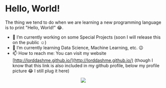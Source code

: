 <!--
**LordDashMe/LordDashMe** is a ✨ _special_ ✨ repository because its `README.md` (this file) appears on your GitHub profile.

Here are some ideas to get you started:

- 🔭 I’m currently working on ...
- 🌱 I’m currently learning ...
- 👯 I’m looking to collaborate on ...
- 🤔 I’m looking for help with ...
- 💬 Ask me about ...
- 📫 How to reach me: ...
- 😄 Pronouns: ...
- ⚡ Fun fact: ...
-->

# Hello, World!

The thing we tend to do when we are learning a new programming language is to print "Hello, World!" :joy:.

- 🔭 I’m currently working on some Special Projects (soon I will release this on the public :relaxed:)
- 🌱 I’m currently learning Data Science, Machine Learning, etc. :wink:
- 📫 How to reach me: You can visit my website [http://lorddashme.github.io/](http://lorddashme.github.io/) (though I know that this link is also included in my github profile, below my profile picture :joy: I still plug it here)

<p align="center">
  <a href="https://github.com/LordDashMe/github-contribution-stats/">
    <img src="https://github-contribution-stats.vercel.app/api/?username=lorddashme" />
  </a>
</p>
